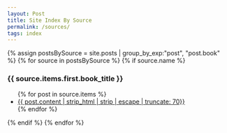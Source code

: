 ```yaml
---
layout: Post
title: Site Index By Source
permalink: /sources/
tags: index
---
```


{% assign postsBySource = 
site.posts | group_by_exp:"post", "post.book" %}
{% for source in postsBySource %}
{% if source.name %}
  <h3 id="{{ source.name }}">{{ source.items.first.book_title }}</h3>
  <ul class="">
      {% for post in source.items %}
        <li style="">
          <a href="{{post.url}}">
            {{ post.content | strip_html | strip | escape | truncate: 70}}
          </a>
        </li>
      {% endfor %}
  </ul>
{% endif %}
{% endfor %}
